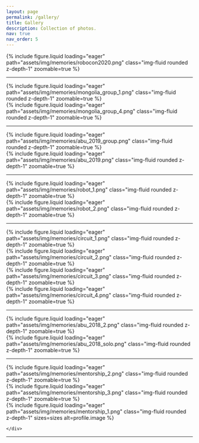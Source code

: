 ```yaml
---
layout: page
permalink: /gallery/
title: Gallery
description: Collection of photos.
nav: true
nav_order: 5
---
```

<div class="row mt-3">
    <div class="col-sm mt-3 mt-md-0">
        {% include figure.liquid loading="eager" path="assets/img/memories/robocon2020.png" class="img-fluid rounded z-depth-1" zoomable=true %}
    </div>
</div>

***

<div class="row mt-3">
    <div class="col-sm mt-3 mt-md-0">
        {% include figure.liquid loading="eager" path="assets/img/memories/mongolia_group_1.png" class="img-fluid rounded z-depth-1" zoomable=true %}
    </div>
    <div class="col-sm mt-3 mt-md-0">
        {% include figure.liquid loading="eager" path="assets/img/memories/mongolia_group_4.png" class="img-fluid rounded z-depth-1" zoomable=true %}
    </div>
</div>

***
<div class="row mt-3">
    <div class="col-sm mt-3 mt-md-0">
        {% include figure.liquid loading="eager" path="assets/img/memories/abu_2019_group.png" class="img-fluid rounded z-depth-1" zoomable=true %}
    </div>
    <div class="col-sm mt-3 mt-md-0">
        {% include figure.liquid loading="eager" path="assets/img/memories/abu_2019.png" class="img-fluid rounded z-depth-1" zoomable=true %}
    </div>
</div>

***
<div class="row mt-3">
    <div class="col-sm mt-3 mt-md-0">
        {% include figure.liquid loading="eager" path="assets/img/memories/robot_1.png" class="img-fluid rounded z-depth-1" zoomable=true %}
    </div>
    <div class="col-sm mt-3 mt-md-0">
        {% include figure.liquid loading="eager" path="assets/img/memories/robot_2.png" class="img-fluid rounded z-depth-1" zoomable=true %}
    </div>
</div>

***
<div class="row mt-3">
    <div class="col-sm mt-3 mt-md-0">
        {% include figure.liquid loading="eager" path="assets/img/memories/circuit_1.png" class="img-fluid rounded z-depth-1" zoomable=true %}
    </div>
    <div class="col-sm mt-3 mt-md-0">
        {% include figure.liquid loading="eager" path="assets/img/memories/circuit_2.png" class="img-fluid rounded z-depth-1" zoomable=true %}
    </div>
    <div class="col-sm mt-3 mt-md-0">
        {% include figure.liquid loading="eager" path="assets/img/memories/circuit_3.png" class="img-fluid rounded z-depth-1" zoomable=true %}
    </div>
    <div class="col-sm mt-3 mt-md-0">
        {% include figure.liquid loading="eager" path="assets/img/memories/circuit_4.png" class="img-fluid rounded z-depth-1" zoomable=true %}
    </div>
</div>

***
<div class="row mt-3">
    <div class="col-sm mt-3 mt-md-0">
        {% include figure.liquid loading="eager" path="assets/img/memories/abu_2018_2.png" class="img-fluid rounded z-depth-1" zoomable=true %}
    </div>
    <div class="col-sm mt-3 mt-md-0">
        {% include figure.liquid loading="eager" path="assets/img/memories/abu_2018_solo.png" class="img-fluid rounded z-depth-1" zoomable=true %}
    </div>
</div>

***

<div class="row mt-3">
    <div class="col-sm mt-3 mt-md-0">
        {% include figure.liquid loading="eager" path="assets/img/memories/mentorship_2.png" class="img-fluid rounded z-depth-1" zoomable=true %}
    </div>
    <div class="col-sm mt-3 mt-md-0">
        {% include figure.liquid loading="eager" path="assets/img/memories/mentorship_3.png" class="img-fluid rounded z-depth-1" zoomable=true %}
    </div>
        <div class="col-sm mt-3 mt-md-0">
            {% include figure.liquid loading="eager" path="assets/img/memories/mentorship_1.png" class="img-fluid rounded z-depth-1" sizes=sizes alt=profile.image %}

    </div>
</div>

***


